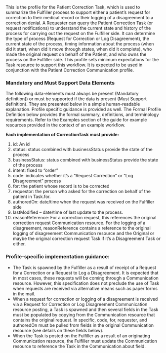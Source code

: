 This is the profile for the Patient Correction Task, which is used to summarize the Fulfiller process to support either a patient’s request for correction to their medical record or their logging of a disagreement to a correction denial.  A Requester can query the Patient Correction Task (or request notifications) to understand the current state and history of the process for carrying out the request on the Fulfiller side.  It can determine the type of process (Request for Correction or Log Disagreement), the current state of the process, timing information about the process (when did it start, when did it move through states, when did it complete), who made the original request on behalf of the Patient, and who owns the process on the Fulfiller side.  This profile sets minimum expectations for the Task resource to support this workflow.  It is expected to be used in conjunction with the Patient Correction Communication profile.

### Mandatory and Must Support Data Elements

The following data-elements must always be present (Mandatory definition]) or must be supported if the data is present (Must Support definition). They are presented below in a simple human-readable explanation. Profile specific guidance is provided as well. The Formal Profile Definition below provides the formal summary, definitions, and terminology requirements.  Refer to the Examples section of the guide for example resources provided in the context of an example workflow.

**Each implementation of CorrectionTask must provide:**

1.	id: An id
2.	status: status combined with businessStatus provide the state of the process
3.	businessStatus: status combined with businessStatus provide the state of the process
4.	intent: fixed to “order”
5.	code: indicates whether it’s a “Request Correction” or “Log Disagreement” process
6.	for: the patient whose record is to be corrected
7.	requestor: the person who asked for the correction on behalf of the patient in Task.for.
8.	authoredOn: date/time when the request was received on the Fulfiller side
9.	lastModified – date/time of last update to the process.
10.	reasonReference: For a correction request, this references the original correction request Communication resource. For the logging of a disagreement, reasonReference contains a reference to the original logging of disagreement Communication resource and the Original  or maybe the original correction request Task if it’s a Disagreement Task or either.  

### Profile-specific implementation guidance:

* The Task is spawned by the Fulfiller as a result of receipt of a Request for a Correction or a Request to Log a Disagreement.  It is expected that in most cases, these requests will be coming through a Communication resource.  However, this specification does not preclude the use of Task when requests are received via alternative means such as paper forms in the mail.  
* When a request for correction or logging of a disagreement is received via a Request for Correction or Log Disagreement Communication resource posting, a Task is spawned and then several fields in the Task must be populated by copying from the Communication resource that contains the original request.  In specific, code, for, requester, and authoredOn must be pulled from fields in the original Communication resource (see details on these fields below).
* When the Task is posted on the Fulfiller as a result of an originating Communication resource, the Fulfiller must update the Communication resource to reference the Task in the Communication.about field.

